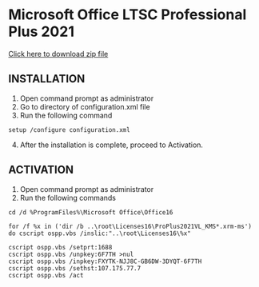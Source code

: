 # Microsoft Office LTSC Professional Plus 2021

[Click here to download zip file](https://github.com/MsTerious2000/ms-office-pro-plus-2021/archive/refs/heads/main.zip)

## INSTALLATION
1. Open command prompt as administrator
2. Go to directory of configuration.xml file
3. Run the following command

```
setup /configure configuration.xml
```
4. After the installation is complete, proceed to Activation.

## ACTIVATION
1. Open command prompt as administrator
2. Run the following commands
```
cd /d %ProgramFiles%\Microsoft Office\Office16
```
```
for /f %x in ('dir /b ..\root\Licenses16\ProPlus2021VL_KMS*.xrm-ms') do cscript ospp.vbs /inslic:"..\root\Licenses16\%x"
```
```
cscript ospp.vbs /setprt:1688
cscript ospp.vbs /unpkey:6F7TH >nul
cscript ospp.vbs /inpkey:FXYTK-NJJ8C-GB6DW-3DYQT-6F7TH
cscript ospp.vbs /sethst:107.175.77.7
cscript ospp.vbs /act
```

